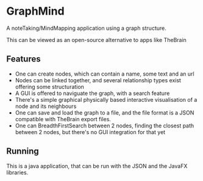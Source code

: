 # GraphMind
A noteTaking/MindMapping application using a graph structure.

This can be viewed as an open-source alternative to apps like TheBrain

## Features
 * One can create nodes, which can contain a name, some text and an url
 * Nodes can be linked together, and several relationship types exist offering some structuration
 * A GUI is offered to naviguate the graph, with a search feature
 * There's a simple graphical physically based interactive visualisation of a node and its neighbours
 * One can save and load the graph to a file, and the file format is a JSON compatible with TheBrain export files.
 * One can BreadthFirstSearch between 2 nodes, finding the closest path between 2 nodes, but there's no GUI integration for that yet

## Running
This is a java application, that can be run with the JSON and the JavaFX libraries.
